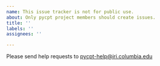 ```yaml
---
name: This issue tracker is not for public use.
about: Only pycpt project members should create issues.
title: ''
labels: ''
assignees: ''

---
```


Please send help requests to pycpt-help@iri.columbia.edu

